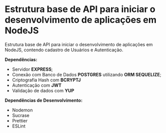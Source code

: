 # Estrutura base de API para iniciar o desenvolvimento de aplicações em NodeJS

Estrutura base de API para iniciar o desenvolvimento de aplicações em NodeJS, contendo cadastro de Usuários e Autenticação.

**Dependências:**
- Servidor **EXPRESS**;
- Conexão com Banco de Dados **POSTGRES** utilizando **ORM SEQUELIZE**;
- Criptografia Hash com **BCRYPTJ**
- Autenticação com **JWT**
- Validação de dados com **YUP**

**Dependências de Desenvolvimento:**
- Nodemon
- Sucrase
- Prettier
- ESLint

